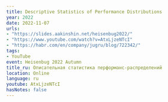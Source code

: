```yaml
---
title: Descriptive Statistics of Performance Distributions
year: 2022
date: 2022-11-07
urls:
- "https://slides.aakinshin.net/heisenbug2022/"
- "https://www.youtube.com/watch?v=AtxLjzeNTcI"
- "https://habr.com/en/company/jugru/blog/722342/"
tags:
- YouTube
event: Heisenbug 2022 Autumn
title_ru: Описательная статистика перформанс-распределений
location: Online
language: ru
youtube: AtxLjzeNTcI
hasNotes: false
---
```

